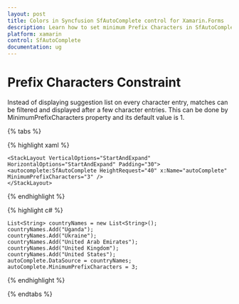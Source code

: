 ```yaml
---
layout: post
title: Colors in Syncfusion SfAutoComplete control for Xamarin.Forms
description: Learn how to set minimum Prefix Characters in SfAutoComplete
platform: xamarin
control: SfAutoComplete
documentation: ug
---
```

# Prefix Characters Constraint

Instead of displaying suggestion list on every character entry, matches can be filtered and displayed after a few character entries. This can be done by MinimumPrefixCharacters property and its default value is 1.

{% tabs %}

{% highlight xaml %}

	<StackLayout VerticalOptions="StartAndExpand" HorizontalOptions="StartAndExpand" Padding="30">
	<autocomplete:SfAutoComplete HeightRequest="40" x:Name="autoComplete" MinimumPrefixCharacters="3" />                    
	</StackLayout> 

{% endhighlight %}

{% highlight c# %}

	List<String> countryNames = new List<String>();
	countryNames.Add("Uganda");
	countryNames.Add("Ukraine");
	countryNames.Add("United Arab Emirates");
	countryNames.Add("United Kingdom");
	countryNames.Add("United States");
	autoComplete.DataSource = countryNames;
	autoComplete.MinimumPrefixCharacters = 3;

{% endhighlight %}

{% endtabs %}